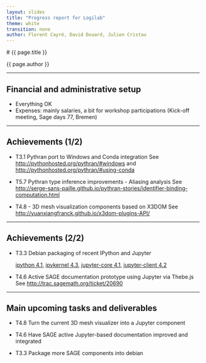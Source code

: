 ```yaml
---
layout: slides
title: "Progress report for Logilab"
theme: white
transition: none
author: Florent Cayré, David Douard, Julien Cristau
---
```


<section data-markdown data-separator="^---\n" data-separator-vertical="^--\n">
# {{ page.title }}

{{ page.author }}

---

## Financial and administrative setup

- Everything OK
- Expenses: mainly salaries, a bit for workshop participations (Kick-off meeting, Sage days 77, Bremen)

---

## Achievements (1/2)

- T3.1 Pythran port to Windows and Conda integration
  See http://pythonhosted.org/pythran/#windows and http://pythonhosted.org/pythran/#using-conda

- T5.7 Pythran type inference improvements - Aliasing analysis
  See http://serge-sans-paille.github.io/pythran-stories/identifier-binding-computation.html

- T4.8 - 3D mesh visualization components based on X3DOM
  See http://yuanxiangfranck.github.io/x3dom-plugins-API/

---

## Achievements (2/2)

- T3.3 Debian packaging of recent IPython and Jupyter

  [ipython 4.1](https://packages.qa.debian.org/i/ipython.html),
  [ipykernel 4.3](https://packages.qa.debian.org/i/ipykernel.html),
  [jupyter-core 4.1](https://packages.qa.debian.org/j/jupyter-core.html),
  [jupyter-client 4.2](https://packages.qa.debian.org/j/jupyter-client.html)

- T4.6 Active SAGE documentation prototype using Jupyter via Thebe.js
  See http://trac.sagemath.org/ticket/20690

---

## Main upcoming tasks and deliverables

- T4.8 Turn the current 3D mesh visualizer into a Jupyter component

- T4.6 Have SAGE active Jupyter-based documentation improved and integrated

- T3.3 Package more SAGE components into debian

</section>
